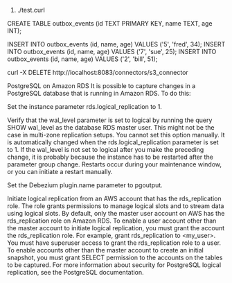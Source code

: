 1) ./test.curl




CREATE TABLE outbox_events (id TEXT PRIMARY KEY, name TEXT, age INT);

INSERT INTO outbox_events (id, name, age) VALUES ('5', 'fred', 34);
INSERT INTO outbox_events (id, name, age) VALUES ('7', 'sue', 25);
INSERT INTO outbox_events (id, name, age) VALUES ('2', 'bill', 51);

   <!-- docker exec -it postgres /bin/bash -->

<!-- psql -U postgres-user customers -->

curl -X DELETE http://localhost:8083/connectors/s3_connector

<!-- alter system set wal_level to 'replica';

docker exec -ti 4a10f43aad19 bash

apt-get update && apt-get install postgresql-13-wal2json -->

PostgreSQL on Amazon RDS
It is possible to capture changes in a PostgreSQL database that is running in Amazon RDS. To do this:

Set the instance parameter rds.logical_replication to 1.

Verify that the wal_level parameter is set to logical by running the query SHOW wal_level as the database RDS master user. This might not be the case in multi-zone replication setups. You cannot set this option manually. It is automatically changed when the rds.logical_replication parameter is set to 1. If the wal_level is not set to logical after you make the preceding change, it is probably because the instance has to be restarted after the parameter group change. Restarts occur during your maintenance window, or you can initiate a restart manually.

Set the Debezium plugin.name parameter to pgoutput.

Initiate logical replication from an AWS account that has the rds_replication role. The role grants permissions to manage logical slots and to stream data using logical slots. By default, only the master user account on AWS has the rds_replication role on Amazon RDS. To enable a user account other than the master account to initiate logical replication, you must grant the account the rds_replication role. For example, grant rds_replication to <my_user>. You must have superuser access to grant the rds_replication role to a user. To enable accounts other than the master account to create an initial snapshot, you must grant SELECT permission to the accounts on the tables to be captured. For more information about security for PostgreSQL logical replication, see the PostgreSQL documentation.
